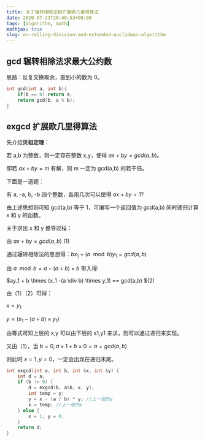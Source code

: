 ```yaml
---
title: 关于辗转相除法和扩展欧几里得算法
date: 2020-07-21T20:48:53+08:00
tags: [algorithm, math]
mathjax: true
slug: on-rolling-division-and-extended-euclidean-algorithm
---
```


## gcd 辗转相除法求最大公约数

思路：反复交换取余，直到小的数为 0。

```cpp
int gcd(int a, int b){
	if(b == 0) return a;
	return gcd(b, a % b);
}
```

## exgcd 扩展欧几里得算法

先介绍**贝祖定理**：

若 a,b 为整数，则一定存在整数 x,y，使得 $ax + by = gcd(a,b)$。

即若 $ax + by = m$ 有解，则 m 一定为 gcd(a,b) 的若干倍。

下面是一道题：

有 a, -a, b, -b 四个整数，各用几次可以使得 $ax + by = 1$?

由上述思想则可知 gcd(a,b) 等于 1，可编写一个返回值为 gcd(a,b) 同时递归计算 x 和 y 的函数。

关于求出 x 和 y 推导过程：

由 $ax + by = gcd(a,b)$ (1)

通过辗转相除法的思想得：$bx_1 + (a \mod b) y_1 = gcd(a,b)$

由 $a \mod b = a - (a \div b) \times b$ 带入得:

$ay_1 + b \times (x_1 -(a \div b) \times y_1) == gcd(a,b) $(2)

由（1）（2）可得：

$x = y_1$

$y = (x_1 - (a \div b) \times y_1)$

由等式可知上层的 x,y 可以由下层的 x1,y1 来求，则可以通过递归来实现。

又由（1），当 $b = 0, a \times 1 + b \times 0 = a = gcd(a,b)$

则此时 $x = 1, y = 0$，一定会出现在递归末尾。

```cpp
int exgcd(int a, int b, int &x, int &y) {
	int d = a;
	if (b != 0) {
		d = exgcd(b, a%b, x, y);
		int temp = y;
		y = x - (a / b) * y; //上一层的y
		x = temp; //上一层的x
	} else {
		x = 1; y = 0;
	}
	return d;
}
```
